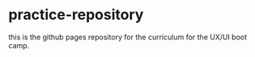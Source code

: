 # practice-repository
this is the github pages repository for the curriculum for the UX/UI boot camp.
